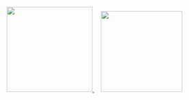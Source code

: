 
<p align="center">
<a href="https://www.linkedin.com/in/william-veith/" rel="nofollow">
<img src="https://img.shields.io/badge/LinkedIn-0077B5?style=for-the-badge&logo=linkedin&logoColor=white" width="200"/>
</a>
&nbsp
&nbsp
<a href="https://www.youtube.com/channel/UCp56P2lQgt3OdjuBo53tH4A" rel="nofollow">
<img src="https://img.shields.io/badge/YouTube-%23FF0000.svg?style=for-the-badge&logo=YouTube&logoColor=white" width="190"/>
</a>
</p>
